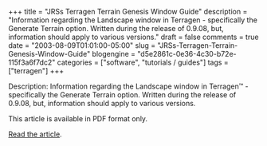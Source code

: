 +++
title = "JRSs Terragen Terrain Genesis Window Guide"
description = "Information regarding the Landscape window in Terragen - specifically the Generate Terrain option. Written during the release of 0.9.08, but, information should apply to various versions."
draft = false
comments = true
date = "2003-08-09T01:01:00-05:00"
slug = "JRSs-Terragen-Terrain-Genesis-Window-Guide"
blogengine = "d5e2861c-0e36-4c30-b72e-115f3a6f7dc2"
categories = ["software", "tutorials / guides"]
tags = ["terragen"]
+++

<p>
Description: Information regarding the Landscape window in Terragen&trade; - specifically the Generate Terrain option. Written during the release of 0.9.08, but, information should apply to various versions.
</p>
<p>
This article is available in PDF format only.
</p>
<p>
<a href="/files/terragen/terragenterrain.pdf" target="_blank">Read the article</a>.
</p>

